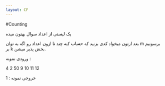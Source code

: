 ```yaml
---
layout: CF
---
```


#Counting


یک لیستی از اعداد سوال بهتون میده

 بعد ازتون میخواد کدی بزنید که حساب کنه چند تا ازون اعداد رو اگه به توان m برسونیم بر k بخش پذیر میشن.



ورودی نمونه :

4 2 50
9 10 11 12

خروجی نمونه :
1
